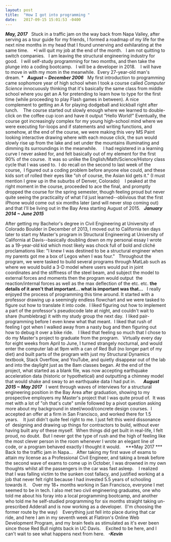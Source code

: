 ```yaml
---
layout: post
title:  "How I got into programming "
date:   2017-09-15 15:01:53 -0400
---
```


***May, 2017***
 
Stuck in a traffic jam on the way back from Napa Valley, after serving as a tour guide for my friends, I formed a roadmap of my life for the next nine months in my head that I found unnerving and exhilarating at the same time.  
 
*I will quit my job at the end of the month.
 
I am not quitting to switch companies. 
 
I am leaving the structural engineering industry for good.
 
I will self-study programming for two months, and then take the plunge into a coding bootcamp.
 
I will be a developer in 2018.  
 
I will have to move in with my mom in the meanwhile.  Every 27-year-old man's dream. * 
 
***August ~ December 2006***
 
My first introduction to programming came sophomore year of high school when I took a course called *Computer Science* innocuously thinking that it's basically the same class from middle school where you get an A for pretending to learn how to type for the first time (while proceeding to play Flash games in between). A nice complement to getting an A for playing dodgeball and kickball right after lunch.  
 
The course started out slowly enough where we learned to double-click on the coffee cup icon and have it output "Hello World!" Eventually, the course got increasingly complex for my young high-school mind where we were executing for-loops and if statements and writing functions, and somehow, at the end of the course, we were making this very MS Paint looking interactive drawing where with each mouse click, the sun would slowly rise up from the lake and set under the mountains illuminating and dimming its surroundings in the meanwhile.   
 
I had registered in a learning curve I never asked for, and felt basically out of my element for the first 90% of the course.  It was so unlike the English/Math/Science/History class cycle that I was used to.  I do recall on the second to last week of the course,  I figured out a coding problem before anyone else could, and these kids sort of rolled their eyes like "oh of course, the Asian kid gets it." (I must mention I grew up in the suburbs of Denver, Colorado)  
 
I peaked at the right moment in the course, proceeded to ace the final, and promptly dropped the course for the spring semester, though feeling proud but never quite seeing the practicality of what I'd just learned--oblivious that the first iPhone would come out six months later (and will never stop coming out) and that I'll be living out in the Bay Area starting August of 2015. 
 
***January 2014 ~ June 2015***

After getting my Bachelor's degree in Civil Engineering at University of Colorado Boulder in December of 2013, I moved out to California ten days later to start my Master's program in Structural Engineering at University of California at Davis--basically doubling down on my personal essay I wrote as a 19-year-old kid which most likely was chock full of bold and cliché proclamations like: "I knew I was destined to be a structural engineer when my parents got me a box of Legos when I was four." 
 
Throughout the program, we were tasked to build several programs through MatLab such as where we would build a 3-D model where users would put in joint coordinates and the stiffness of the steel beam, and subject the model to external forces and moments then the program would output  the reaction/internal forces as well as the max deflection of the etc. etc. **the details of it aren't that important… what is important was that…**
 
I really enjoyed the process of programming this time around. It started with a professor drawing up a seemingly endless flowchart and we were tasked to figure out how to translate it into code.  I liked figuring out how to implement a part of the professor's pseudocode late at night, and couldn't wait to share (humblebrag) it with my study group the next day.  I liked pair-programming before I even knew what that meant.  I liked that rush of feeling I got when I walked away from a nasty bug and then figuring out how to debug it over a bike ride.  
 
I liked that feeling so much that I chose to do my Master's project to graduate from the program.
 
Virtually every day for eight weeks from April to June, I turned strangely nocturnal, and would enter the computer lab at 9pm with a can of Red Bull (no longer part of my diet) and built parts of the program with just my Structural Dynamics textbook, Stack Overflow, and YouTube, and quietly disappear out of the lab and into the daylight just as the 8am classes began. At the end of the project, what started as a blank file, was now accepting earthquake acceleration data (historic or hypothetical) and outputting a chimney model that would shake and sway to an earthquake data I had put in.    
 
***August 2015 ~ May 2017***
 
I went through waves of interviews for a structural engineering position in the Bay Area after graduation, showing to my prospective employers my Master's project that I was quite proud of.  It was met with a lot of "oh that's cute" smile followed by a pivot question asking more about my background in steel/wood/concrete design courses.  I accepted an offer at a firm in San Francisco, and worked there for 1.5 years.  
 
It just didn't quite feel right to me. I just felt this weird dissonance of  designing and drawing up things for contractors to build, without ever having built any of these myself.  When things did get built in real-life, I felt proud, no doubt.  But I never got the type of rush and the high of feeling like the most clever person in the room whenever I wrote an elegant line of code, or a program behaved exactly I thought it would.  
 
***May 2017 ***
 
Back to the traffic jam in Napa…
 
After taking my first wave of exams to attain my license as a Professional Civil Engineer, and taking a break before the second wave of exams to come up in October, I was drowned in my own thoughts whilst all the passengers in the car was fast asleep.  
 
I realized that I was falling victim to the sunken cost fallacy, and justified working at a job that never felt right because I had invested 5.5 years of schooling towards it.  
 
Over my 18+ months working in San Francisco, everyone I met seemed to be in tech. I also met two civil engineering graduates, one who told me about his foray into a local programming bootcamp, and another who told me he self-studied programming for six months straight taking un-prescribed Adderall and is now working as a developer.  (I'm choosing the former route by the way)  
 
Everything just fell into place during that car ride, and here I am in my seventh week at Flatiron's Online Web Development Program, and my brain feels as stimulated as it's ever been since those Red Bull nights back in UC Davis.  
 
Excited to be here, and I can't wait to see what happens next from here.
 
***-Kevin***



